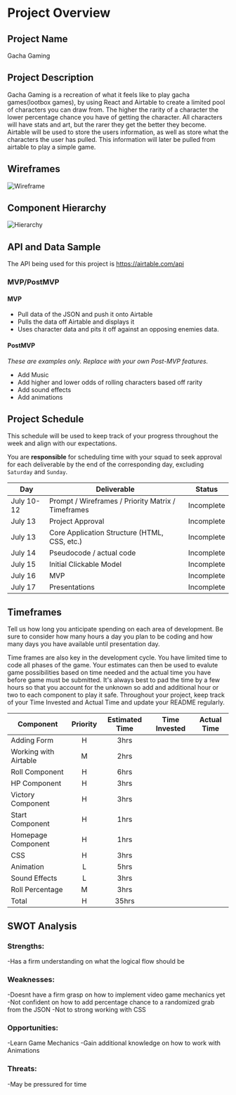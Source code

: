 # Project Overview

## Project Name

Gacha Gaming

## Project Description

Gacha Gaming is a recreation of what it feels like to play gacha games(lootbox games), by using React and Airtable to create a limited pool of characters you can draw from. The higher the rarity of a character the lower percentage chance you have of getting the character. All characters will have stats and art, but the rarer they get the better they become. Airtable will be used to store the users information, as well as store what the characters the user has pulled. This information will later be pulled from airtable to play a simple game.

## Wireframes

![Wireframe](https://i.imgur.com/4HuEB0i.jpg)

## Component Hierarchy
![Hierarchy](https://i.imgur.com/OMncdkh.jpg)

## API and Data Sample

The API being used for this project is https://airtable.com/api

### MVP/PostMVP  

#### MVP 

- Pull data of the JSON and push it onto Airtable
- Pulls the data off Airtable and displays it
- Uses character data and pits it off against an opposing enemies data.

#### PostMVP  
*These are examples only. Replace with your own Post-MVP features.*

- Add Music
- Add higher and lower odds of rolling characters based off rarity
- Add sound effects
- Add animations

## Project Schedule

This schedule will be used to keep track of your progress throughout the week and align with our expectations.  

You are **responsible** for scheduling time with your squad to seek approval for each deliverable by the end of the corresponding day, excluding `Saturday` and `Sunday`.

|  Day | Deliverable | Status
|---|---| ---|
|July 10-12| Prompt / Wireframes / Priority Matrix / Timeframes | Incomplete
|July 13| Project Approval | Incomplete
|July 13| Core Application Structure (HTML, CSS, etc.) | Incomplete
|July 14| Pseudocode / actual code | Incomplete
|July 15| Initial Clickable Model  | Incomplete
|July 16| MVP | Incomplete
|July 17| Presentations | Incomplete

## Timeframes

Tell us how long you anticipate spending on each area of development. Be sure to consider how many hours a day you plan to be coding and how many days you have available until presentation day.

Time frames are also key in the development cycle.  You have limited time to code all phases of the game.  Your estimates can then be used to evalute game possibilities based on time needed and the actual time you have before game must be submitted. It's always best to pad the time by a few hours so that you account for the unknown so add and additional hour or two to each component to play it safe. Throughout your project, keep track of your Time Invested and Actual Time and update your README regularly.

| Component | Priority | Estimated Time | Time Invested | Actual Time |
| --- | :---: |  :---: | :---: | :---: |
| Adding Form | H | 3hrs| | |
| Working with Airtable | M | 2hrs|  |  |
| Roll Component | H | 6hrs|  |  |
| HP Component | H | 3hrs|  |  |
| Victory Component | H | 3hrs|  |  |
| Start Component | H | 1hrs|  |  |
| Homepage Component| H | 1hrs|  |  |
| CSS | H | 3hrs|  |  |
| Animation | L | 5hrs|  |  |
| Sound Effects | L | 3hrs|  |  |
| Roll Percentage | M | 3hrs| | |
| Total | H | 35hrs|  |  |

## SWOT Analysis

### Strengths: 
-Has a firm understanding on what the logical flow should be

### Weaknesses:
-Doesnt have a firm grasp on how to implement video game mechanics yet
-Not confident on how to add percentage chance to a randomized grab from the JSON
-Not to strong working with CSS

### Opportunities:
-Learn Game Mechanics
-Gain additional knowledge on how to work with Animations

### Threats:
-May be pressured for time